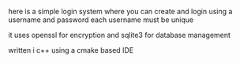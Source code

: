 here is a simple login system where you can create and login using a username and password each username must be unique

it uses openssl for encryption and sqlite3 for database management

written i c++ using a cmake based IDE

